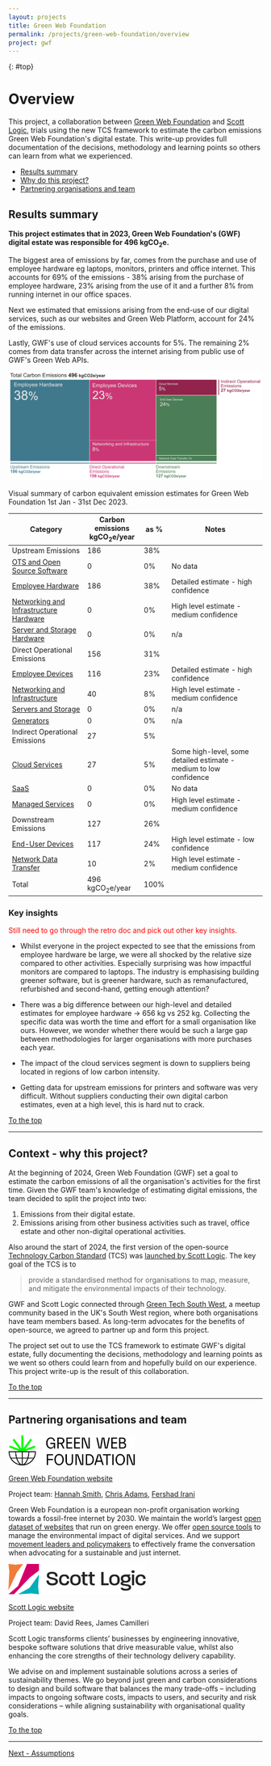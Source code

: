 ```yaml
---
layout: projects
title: Green Web Foundation
permalink: /projects/green-web-foundation/overview
project: gwf
---
```


{: #top}

# Overview

This project, a collaboration between [Green Web Foundation](https://www.thegreenwebfoundation.org/) and [Scott Logic](https://www.scottlogic.com/), trials using the new TCS framework to estimate the carbon emissions Green Web Foundation's digital estate. This write-up provides full documentation of the decisions, methodology and learning points so others can learn from what we experienced.

- [Results summary](#results-summary)
- [Why do this project?](#context---why-this-project)
- [Partnering organisations and team](#partnering-organisations-and-team)

## Results summary

**This project estimates that in 2023, Green Web Foundation's (GWF) digital estate was responsible for 496 kgCO<sub>2</sub>e.**

The biggest area of emissions by far, comes from the purchase and use of employee hardware eg laptops, monitors, printers and office internet. This accounts for 69% of the emissions - 38% arising from the purchase of employee hardware, 23% arising from the use of it and a further 8% from running internet in our office spaces. 

Next we estimated that emissions arising from the end-use of our digital services, such as our websites and Green Web Platform, account for 24% of the emissions. 

Lastly, GWF's use of cloud services accounts for 5%. The remaining 2% comes from data transfer across the internet arising from public use of GWF's Green Web APIs.

![GWF Emissions Treemap](/assets/images/projects/GWF/gwf-emissions-treemap.png)
<p class="italic text-center">Visual summary of carbon equivalent emission estimates for Green Web Foundation 1st Jan - 31st Dec 2023.</p>

<div class="gwf-results-table"></div>

| Category | Carbon emissions<br/>kgCO<sub>2</sub>e/year | as % | Notes |
| --- | --- | --- |  --- | 
| Upstream Emissions | 186 | 38% | |
| [OTS and Open Source Software](/projects/green-web-foundation/upstream#software) | <span class="text-charcoal-300">0</span> | <span class="text-charcoal-300">0%</span> | No data |
| [Employee Hardware](/projects/green-web-foundation/upstream#employee-hardware) | 186 | 38% | Detailed estimate - high confidence |
| [Networking and Infrastructure Hardware](/projects/green-web-foundation/upstream#networking-and-infrastructure-hardware) | <span class="text-charcoal-300">0</span> | <span class="text-charcoal-300">0%</span> | High level estimate - medium confidence |
| [Server and Storage Hardware](/projects/green-web-foundation/upstream#servers-and-storage-hardware) | <span class="text-charcoal-300">0</span> | <span class="text-charcoal-300">0%</span> | <span class="text-charcoal-300">n/a</span> |
| Direct Operational Emissions | 156 | 31% | |
| [Employee Devices](/projects/green-web-foundation/operational#employee-devices) | 116 | 23% | Detailed estimate - high confidence |
| [Networking and Infrastructure](/projects/green-web-foundation/operational#networking-and-infrastructure) | 40 | 8% | High level estimate - medium confidence |
| [Servers and Storage](/projects/green-web-foundation/operational#servers-and-storage) | <span class="text-charcoal-300">0</span> | <span class="text-charcoal-300">0%</span> | <span class="text-charcoal-300">n/a</span> |
| [Generators](/projects/green-web-foundation/operational#generators) | <span class="text-charcoal-300">0</span> | <span class="text-charcoal-300">0%</span> | <span class="text-charcoal-300">n/a</span> |
| Indirect Operational Emissions | 27 | 5% | |
| [Cloud Services](/projects/green-web-foundation/operational#cloud-services) | 27 | 5% | Some high-level, some detailed estimate - medium to low confidence |
| [SaaS](/projects/green-web-foundation/operational#saas-services) | <span class="text-charcoal-300">0</span> | <span class="text-charcoal-300">0%</span> | No data |
| [Managed Services](/projects/green-web-foundation/operational#managed-services) | 0 | 0% | High level estimate - medium confidence |
| Downstream Emissions | 127 | 26% | |
| [End-User Devices](/projects/green-web-foundation/downstream#end-user-devices) | 117 | 24% | High level estimate - low confidence |
| [Network Data Transfer](/projects/green-web-foundation/downstream#network-data-transfer) | 10 | 2% | High level estimate - medium confidence |
| Total | 496 kgCO<sub>2</sub>e/year | 100% |

### Key insights

<span style="color: red">Still need to go through the retro doc and pick out other key insights.</span>

* Whilst everyone in the project expected to see that the emissions from employee hardware be large, we were all shocked by the relative size compared to other activities. Especially surprising was how impactful monitors are compared to laptops. The industry is emphasising building greener software, but is greener hardware, such as remanufactured, refurbished and second-hand, getting enough attention?

* There was a big difference between our high-level and detailed estimates for employee hardware -> 656 kg vs 252 kg. Collecting the specific data was worth the time and effort for a small organisation like ours. However, we wonder whether there would be such a large gap between methodologies for larger organisations with more purchases each year.

* The impact of the cloud services segment is down to suppliers being located in regions of low carbon intensity.

* Getting data for upstream emissions for printers and software was very difficult. Without suppliers conducting their own digital carbon estimates, even at a high level, this is hard nut to crack.


[To the top](#top)

---

## Context - why this project?

At the beginning of 2024, Green Web Foundation (GWF) set a goal to estimate the carbon emissions of all the organisation's activities for the first time. Given the GWF team's knowledge of estimating digital emissions, the team decided to split the project into two:

1. Emissions from their digital estate.
2. Emissions arising from other business activities such as travel, office estate and other non-digital operational activities.

Also around the start of 2024, the first version of the open-source [Technology Carbon Standard](https://www.techcarbonstandard.org/) (TCS) was [launched by Scott Logic](https://blog.scottlogic.com/2024/02/13/announcing-the-proposed-technology-carbon-standard.html). The key goal of the TCS is to

> provide a standardised method for organisations to map, measure, and mitigate the environmental impacts of their technology.

GWF and Scott Logic connected through [Green Tech South West](https://greentechsouthwest.org/), a meetup community based in the UK's South West region, where both organisations have team members based. As long-term advocates for the benefits of open-source, we agreed to partner up and form this project. 

The project set out to use the TCS framework to estimate GWF's digital estate, fully documenting the decisions, methodology and learning points as we went so others could learn from and hopefully build on our experience. This project write-up is the result of this collaboration.

[To the top](#top)

---

## Partnering organisations and team

<div class="flex gap-8">

<div class="basis-1/2">

<a href="https://www.thegreenwebfoundation.org/" target="_blank"><img style="height:60px" src="/assets/images/projects/GWF/GWF-logo.svg"></a>

<a href="https://www.thegreenwebfoundation.org/" target="_blank">Green Web Foundation website</a>

<p>Project team: <a href="https://www.linkedin.com/in/hanopcan/">Hannah Smith</a>, <a href="https://www.linkedin.com/in/mrchrisadams/">Chris Adams</a>, <a href="https://www.linkedin.com/in/fershad/">Fershad Irani</a></p>

<p>Green Web Foundation is a european non-profit organisation working towards a fossil-free internet by 2030. We maintain the world’s largest <a href="https://www.thegreenwebfoundation.org/green-web-datasets/">open dataset of websites</a> that run on green energy. We offer <a href="https://www.thegreenwebfoundation.org/tools/">open source tools</a> to manage the environmental impact of digital services. And we support <a href="https://www.thegreenwebfoundation.org/fellowships">movement leaders and policymakers</a> to effectively frame the conversation when advocating for a sustainable and just internet.</p>

</div>

<div class="basis-1/2">

<a href="https://www.scottlogic.com/" target="_blank"><img style="height:60px" src="/assets/images/scott-logic-primary-no-tagline-full-color-rgb.svg"></a>

<p><a href="https://www.scottlogic.com/" target="_blank">Scott Logic website</a></p>

<p>Project team: David Rees, James Camilleri</p>

<p>Scott Logic transforms clients’ businesses by engineering innovative, bespoke software solutions that drive measurable value, whilst also enhancing the core strengths of their technology delivery capability.</p>

<p>We advise on and implement sustainable solutions across a series of sustainability themes. We go beyond just green and carbon considerations to design and build software that balances the many trade-offs – including impacts to ongoing software costs, impacts to users, and security and risk considerations – while aligning sustainability with organisational quality goals.</p>

</div>
</div>

[To the top](#top)

---
[Next - Assumptions](assumptions)

